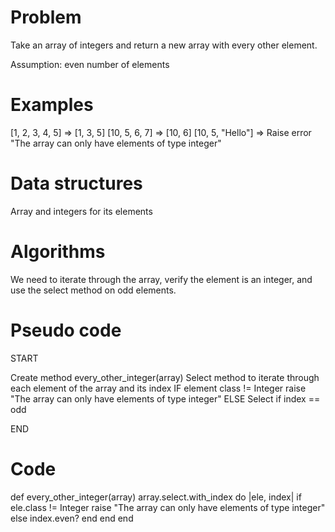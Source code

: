 # Problem

Take an array of integers and return a new array with every other element.

Assumption: even number of elements

# Examples

[1, 2, 3, 4, 5] => [1, 3, 5]
[10, 5, 6, 7] => [10, 6]
[10, 5, "Hello"] => Raise error "The array can only have elements of type integer"

# Data structures

Array and integers for its elements

# Algorithms

We need to iterate through the array, verify the element is an integer, and use the select method on odd elements.

# Pseudo code

START

Create method every_other_integer(array)
  Select method to iterate through each element of the array and its index
    IF element class != Integer
      raise "The array can only have elements of type integer"
    ELSE
      Select if index == odd
    
END

# Code

def every_other_integer(array)
  array.select.with_index do |ele, index|
    if ele.class != Integer
      raise "The array can only have elements of type integer"
    else
      index.even?
    end
  end
end
